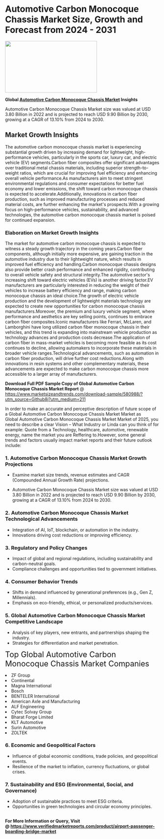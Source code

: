 <H1>Automotive Carbon Monocoque Chassis Market Size, Growth and Forecast from 2024 - 2031</H1><img class="aligncenter size-medium wp-image-584254" src="https://thirdeyenews.in/wp-content/uploads/2024/09/Global-Market-Research-300x168.jpeg" alt="" width="300" height="168" /><p><strong>Global&nbsp;<a href="https://www.marketsizeandtrends.com/download-sample/580988/?utm_source=Github8j?utm_medium=211">Automotive Carbon Monocoque Chassis Market</a> Insights</strong></p><p>Automotive Carbon Monocoque Chassis Market size was valued at USD 3.80 Billion in 2022 and is projected to reach USD 9.90 Billion by 2030, growing at a CAGR of 13.10% from 2024 to 2030.</p><p><h2>Market Growth Insights</h2> The automotive carbon monocoque chassis market is experiencing substantial growth driven by increasing demand for lightweight, high-performance vehicles, particularly in the sports car, luxury car, and electric vehicle (EV) segments.Carbon fiber composites offer significant advantages over traditional metal chassis materials, including superior strength-to-weight ratios, which are crucial for improving fuel efficiency and enhancing overall vehicle performance.As manufacturers aim to meet stringent environmental regulations and consumer expectations for better fuel economy and lower emissions, the shift toward carbon monocoque chassis is expected to accelerate.Additionally, innovations in carbon fiber production, such as improved manufacturing processes and reduced material costs, are further enhancing the market's prospects.With a growing focus on high-performance vehicles, sustainability, and advanced technologies, the automotive carbon monocoque chassis market is poised for continued expansion.<h3>Elaboration on Market Growth Insights</h3> The market for automotive carbon monocoque chassis is expected to witness a steady growth trajectory in the coming years.Carbon fiber components, although initially more expensive, are gaining traction in the automotive industry due to their lightweight nature, which results in improved fuel efficiency and handling.Carbon monocoque chassis designs also provide better crash performance and enhanced rigidity, contributing to overall vehicle safety and structural integrity.The automotive sector's increasing shift toward electric vehicles (EVs) is another driving factor.EV manufacturers are particularly interested in reducing the weight of their vehicles to increase battery efficiency and range, making carbon monocoque chassis an ideal choice.The growth of electric vehicle production and the development of lightweight materials technology are expected to create new opportunities for carbon monocoque chassis manufacturers.Moreover, the premium and luxury vehicle segment, where performance and aesthetics are key selling points, continues to embrace carbon fiber composites.Iconic manufacturers like Ferrari, McLaren, and Lamborghini have long utilized carbon fiber monocoque chassis in their vehicles, and this trend is expanding into mainstream vehicle production as technology advances and production costs decrease.The application of carbon fiber in mass-market vehicles is becoming more feasible as its cost continues to decline, allowing automakers to incorporate these materials in broader vehicle ranges.Technological advancements, such as automation in carbon fiber production, will drive further cost reductions.Along with innovations in resin systems and other complementary materials, these advancements are expected to make carbon monocoque chassis more accessible to a larger array of manufacturers.<p><span class=""><strong>Download Full PDF Sample Copy of Global Automotive Carbon Monocoque Chassis Market Report</strong> @ <a href="https://www.marketsizeandtrends.com/download-sample/580988/?utm_source=Github8j?utm_medium=211" target="_blank">https://www.marketsizeandtrends.com/download-sample/580988/?utm_source=Github8j?utm_medium=211</a></span></p><p>In order to make an accurate and perceptive description of future scope of a Global&nbsp;Automotive Carbon Monocoque Chassis Market Market as Global&nbsp;Automotive Carbon Monocoque Chassis Market Market of 2025, you need to describe a clear Vision &ndash; What Industry or Linda can you think of for example: Quote from a Technology, healthcare, automotive, renewable energy, name the market you are Reffering to.However, some general trends and factors usually impact market reports and their future outlook include:</p><h3>1.&nbsp;<strong>Automotive Carbon Monocoque Chassis Market Growth Projections</strong></h3><ul><li>Examine market size trends, revenue estimates and CAGR (Compounded Annual Growth Rate) projections.</li><li><p>Automotive Carbon Monocoque Chassis Market size was valued at USD 3.80 Billion in 2022 and is projected to reach USD 9.90 Billion by 2030, growing at a CAGR of 13.10% from 2024 to 2030.</p></li></ul><h3>2.&nbsp;<strong>Automotive Carbon Monocoque Chassis Market Technological Advancements</strong></h3><ul><li>Integration of AI, IoT, blockchain, or automation in the industry.</li><li>Innovations driving cost reductions or improving efficiency.</li></ul><h3>3.&nbsp;<strong>Regulatory and Policy Changes</strong></h3><ul><li>Impact of global and regional regulations, including sustainability and carbon-neutral goals.</li><li>Compliance challenges and opportunities tied to government initiatives.</li></ul><h3>4.&nbsp;<strong>Consumer Behavior Trends</strong></h3><ul><li>Shifts in demand influenced by generational preferences (e.g., Gen Z, Millennials).</li><li>Emphasis on eco-friendly, ethical, or personalized products/services.</li></ul><h3>5.&nbsp;<strong>Global Automotive Carbon Monocoque Chassis Market Competitive Landscape</strong></h3><ul><li>Analysis of key players, new entrants, and partnerships shaping the industry.</li><li>Strategies for differentiation and market penetration.</li></ul><p data-pm-slice="1 1 []"><span style="color: inherit; font-family: inherit; font-size: 25px;">Top Global Automotive Carbon Monocoque Chassis Market Companies</span></p><div class="" data-test-id=""><p><li>ZF Group</li><li> Continental</li><li> Magna International</li><li> Bosch</li><li> BENTELER International</li><li> American Axle and Manufacturing</li><li> ALF Engineering</li><li> Cytec Solvay Group</li><li> Bharat Forge Limited</li><li> KLT Automotive</li><li> Surin Automotive</li><li> ZOLTEK</li></p></div><h3>6.&nbsp;<strong>Economic and Geopolitical Factors</strong></h3><ul><li>Influence of global economic conditions, trade policies, and geopolitical events.</li><li>Resilience of the market to inflation, currency fluctuations, or global crises.</li></ul><h3>7.&nbsp;<strong>Sustainability and ESG (Environmental, Social, and Governance)</strong></h3><ul><li>Adoption of sustainable practices to meet ESG criteria.</li><li>Opportunities in green technologies and circular economy principles.</li></ul><h2><strong style="font-size: 14px;">For More Information or Query, Visit @&nbsp;</strong><a style="background-color: #ffffff; font-size: 14px;" href="https://www.marketsizeandtrends.com/report/automotive-carbon-monocoque-chassis-market/" target="_blank">https://www.verifiedmarketreports.com/product/airport-passenger-boarding-bridge-market</a></h2>